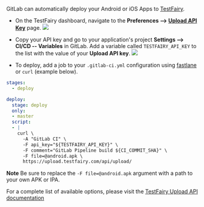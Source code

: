 GitLab can automatically deploy your Android or iOS Apps to [TestFairy](https://www.testfairy.com/).

* On the TestFairy dashboard, navigate to the __Preferences --> [Upload API Key](https://app.testfairy.com/settings/api-key)__ page.
  ![](https://docs.testfairy.com/img/continuous-integration/testfairy_upload_key.png)


* Copy your API key and go to your application's project __Settings --> CI/CD -- Variables__ in GitLab. Add a variable called `TESTFAIRY_API_KEY` to the list with the value of your __Upload API key__.
  ![](https://docs.testfairy.com/img/continuous-integration/gitlab_secret_keys.png)


* To deploy, add a job to your `.gitlab-ci.yml` configuration using [fastlane](https://docs.fastlane.tools/getting-started/ios/beta-deployment/) or `curl` (example below).
``` yaml
stages:
  - deploy

deploy:
  stage: deploy
  only:
  - master
  script:
  - |
    curl \
      -A "GitLab CI" \
      -F api_key="${TESTFAIRY_API_KEY}" \
      -F comment="GitLab Pipeline build ${CI_COMMIT_SHA}" \
      -F file=@android.apk \
      https://upload.testfairy.com/api/upload/
```

**Note** Be sure to replace the `-F file=@android.apk` argument with a path to your own APK or IPA.

For a complete list of available options, please visit the [TestFairy Upload API documentation](https://docs.testfairy.com/API/Upload_API.html)
